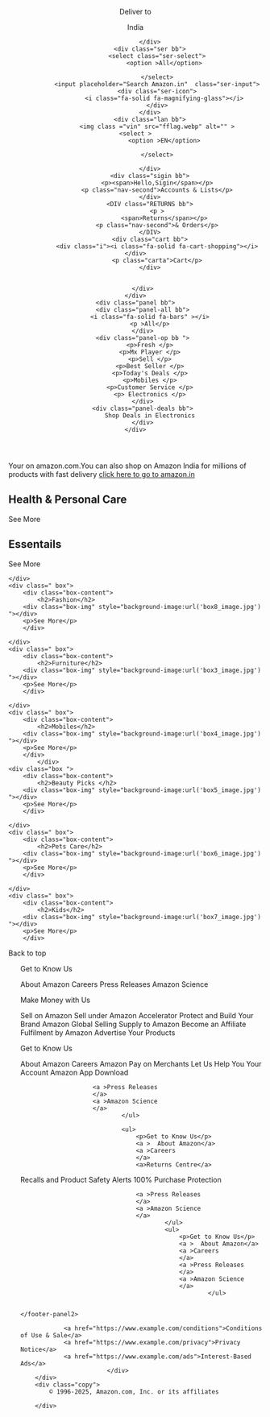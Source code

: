 <!DOCTYPE html>
<html lang="en">
<head>
    <meta charset="UTF-8">
    <meta http-equiv="X-UA-Compatible" content="IE=edge">
    <meta name="viewport" content="width=device-width, initial-scale=1.0">
    <title>Document</title>
    <link rel="stylesheet"  href="https://cdnjs.cloudflare.com/ajax/libs/font-awesome/6.7.2/css/all.min.css" integrity="sha512-Evv84Mr4kqVGRNSgIGL/F/aIDqQb7xQ2vcrdIwxfjThSH8CSR7PBEakCr51Ck+w+/U6swU2Im1vVX0SVk9ABhg==" crossorigin="anonymous" referrerpolicy="no-referrer" />
    <link rel="stylesheet" href="style.css">
</head>
<body>
<header>
    <div class="navbar">
        <div class="nav-logo bb">
            <div class="logo"></div>
            </div>
            <div class="NAV-address bb">
                <p class="fi">Deliver to</p>
                <div class="icon">
                    <i class="fa-solid fa-location-dot"></i>
                    <p class="se">India</p>
                </div>

            </div>
            <div class="ser bb">
                <select class="ser-select">
                    <option >All</option>

                </select>
                <input placeholder="Search Amazon.in"  class="ser-input">
                <div class="ser-icon">
                    <i class="fa-solid fa-magnifying-glass"></i>
                </div>
            </div>
            <div class="lan bb">
                <img class ="vin" src="fflag.webp" alt="" >                <select >
                    <option >EN</option>

                </select>

            </div>
            <div class="sigin bb">
                <p><span>Hello,Sigin</span></p>
                <p class="nav-second">Accounts & Lists</p>
            </div>
            <DIV class="RETURNS bb">
                <p >
                    <span>Returns</span></p>
                <p class="nav-second">& Orders</p>
            </DIV>
            <div class="cart bb">
                <div class="i"><i class="fa-solid fa-cart-shopping"></i></div>
                <p class="carta">Cart</p>
            </div>


        </div>
    </div>
    <div class="panel bb">
        <div class="panel-all bb">
            <i class="fa-solid fa-bars" ></i>
            <p >All</p>
        </div>
        <div class="panel-op bb ">
            <p>Fresh </p>
            <p>Mx Player </p>
            <p>Sell </p>
            <p>Best Seller </p>
            <p>Today's Deals </p>
            <p>Mobiles </p>
            <p>Customer Service </p>
            <p> Electronics </p>
        </div>
        <div class="panel-deals bb">
            Shop Deals in Electronics
        </div>
    </div>
</header>    
<div class="hero-section">
    <div class="hero-msg">Your on amazon.com.You can also shop on Amazon India for millions of products with fast delivery
        <a href="/">    click here to go to amazon.in</a>
    </div>

</div>
<div class="shop-section">
    <div class=" box">
        <div class="box-content">
            <h2>Health & Personal Care</h2>
        <div class="box-img" style="background-image:url('box1_image.jpg') "></div>
        <p>See More</p>
        </div>
            </div>
    <div class="box ">
        <div class="box-content">
            <h2>Essentails</h2>
        <div class="box-img" style="background-image:url('box2_image.jpg') "></div>
        <p>See More</p>
        </div>
        
    </div>
    <div class=" box">
        <div class="box-content">
            <h2>Fashion</h2>
        <div class="box-img" style="background-image:url('box8_image.jpg') "></div>
        <p>See More</p>
        </div>
        
    </div>
    <div class=" box">
        <div class="box-content">
            <h2>Furniture</h2>
        <div class="box-img" style="background-image:url('box3_image.jpg') "></div>
        <p>See More</p>
        </div>
        
    </div>
    <div class=" box">
        <div class="box-content">
            <h2>Mobiles</h2>
        <div class="box-img" style="background-image:url('box4_image.jpg') "></div>
        <p>See More</p>
        </div>
            </div>
    <div class="box ">
        <div class="box-content">
            <h2>Beauty Picks </h2>
        <div class="box-img" style="background-image:url('box5_image.jpg') "></div>
        <p>See More</p>
        </div>
        
    </div>
    <div class=" box">
        <div class="box-content">
            <h2>Pets Care</h2>
        <div class="box-img" style="background-image:url('box6_image.jpg') "></div>
        <p>See More</p>
        </div>
        
    </div>
    <div class=" box">
        <div class="box-content">
            <h2>Kids</h2>
        <div class="box-img" style="background-image:url('box7_image.jpg') "></div>
        <p>See More</p>
        </div>
        

</div>
</div>
<footer>
    <footer-panel1>
        Back to top
    </footer-panel1>
    <footer-panel2>
        <ul>
<p>Get to Know Us</p>
<a >  About Amazon</a> 
<a >Careers
</a>
<a >Press Releases
</a>
<a >Amazon Science
</a>
        </ul>
        <ul>
        <p>Make Money with Us</p>
<a >Sell on Amazon</a>
<a >Sell under Amazon Accelerator</a>
<a >Protect and Build Your Brand</a>
<a >Amazon Global Selling</a>
<a >Supply to Amazon</a>
<a >Become an Affiliate</a>
<a >Fulfilment by Amazon</a>
<a >Advertise Your Products</a>
</ul>
            <ul>
                        <p>Get to Know Us</p>
                        <a >  About Amazon</a> 
                        <a >Careers
                        </a>
                        <a >Amazon Pay on Merchants</a>
<a >Let Us Help You</a>
<a >Your Account</a>
<a >Amazon App Download</a>

                        <a >Press Releases
                        </a>
                        <a >Amazon Science
                        </a>
                                </ul>
        
                                <ul>
                                    <p>Get to Know Us</p>
                                    <a >  About Amazon</a> 
                                    <a >Careers
                                    </a>
                                    <a>Returns Centre</a>
<a >Recalls and Product Safety Alerts</a>
<a>100% Purchase Protection</a>

                                    <a >Press Releases
                                    </a>
                                    <a >Amazon Science
                                    </a>
                                            </ul>
                                            <ul>
                                                <p>Get to Know Us</p>
                                                <a >  About Amazon</a> 
                                                <a >Careers
                                                </a>
                                                <a >Press Releases
                                                </a>
                                                <a >Amazon Science
                                                </a>
                                                        </ul>
                                                                                                    

    </footer-panel2>
<div class="foot-panel3">
    <div class="logo">
    </div>
</div>
        <div class="foot-panel4">
            <div class="pages">

                <a href="https://www.example.com/conditions">Conditions of Use & Sale</a>
                <a href="https://www.example.com/privacy">Privacy Notice</a>
                <a href="https://www.example.com/ads">Interest-Based Ads</a>
                            </div>
        </div>
        <div class="copy">
            © 1996-2025, Amazon.com, Inc. or its affiliates

        </div>
</footer>

</body>
</html>
